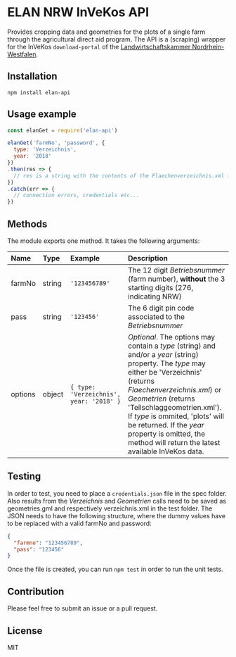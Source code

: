 # ELAN NRW InVeKos API
Provides cropping data and geometries for the plots of a single farm through the agricultural direct aid program.
The API is a (scraping) wrapper for the InVeKos `download-portal` of the [Landwirtschaftskammer Nordrhein-Westfalen](https://www.landwirtschaftskammer.de/).

## Installation
```
npm install elan-api
```

## Usage example
```js
const elanGet = require('elan-api')

elanGet('farmNo', 'password', {
  type: 'Verzeichnis',
  year: '2018'
})
.then(res => {
  // res is a string with the contents of the Flaechenverzeichnis.xml file provided by ELAN
})
.catch(err => {
  // connection errors, credentials etc...
})
```

## Methods
The module exports one method. It takes the following arguments:

| Name    | Type   | Example                           | Description                                                                                                                                                                                                                                                                                                                                                          |
|:--------|:-------|:----------------------------------|:---------------------------------------------------------------------------------------------------------------------------------------------------------------------------------------------------------------------------------------------------------------------------------------------------------------------------------------------------------------------|
| farmNo  | string | `'123456789'`                     | The 12 digit *Betriebsnummer* (farm number), **without** the 3 starting digits (276, indicating NRW)                                                                                                                                                                                                                                                                 |
| pass    | string | `'123456'`                        | The 6 digit pin code associated to the *Betriebsnummer*                                                                                                                                                                                                                                                                                                              |
| options | object | `{ type: 'Verzeichnis', year: '2018' }` | *Optional*. The options may contain a *type* (string) and and/or a *year* (string) property. The *type* may either be 'Verzeichnis' (returns *Flaechenverzeichnis.xml*) or *Geometrien* (returns 'Teilschlaggeometrien.xml'). If *type* is ommited, 'plots' will be returned. If the *year* property is omitted, the method will return the latest available InVeKos data. |

## Testing
In order to test, you need to place a `credentials.json` file in the spec folder. Also results from the *Verzeichnis* and *Geometrien* calls need to be saved as geometries.gml and respectively verzeichnis.xml in the test folder.
The JSON needs to have the following structure, where the dummy values have to be replaced with a valid farmNo and password:

```json
{
  "farmno": "123456789",
  "pass": "123456"
}
```

Once the file is created, you can run `npm test` in order to run the unit tests.

## Contribution
Please feel free to submit an issue or a pull request.

## License
MIT
